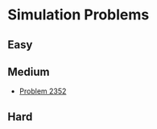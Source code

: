 # Simulation Problems

## Easy

## Medium
- [Problem 2352](../problems/2352_equal_row_and_column_pairs/README.md)

## Hard

